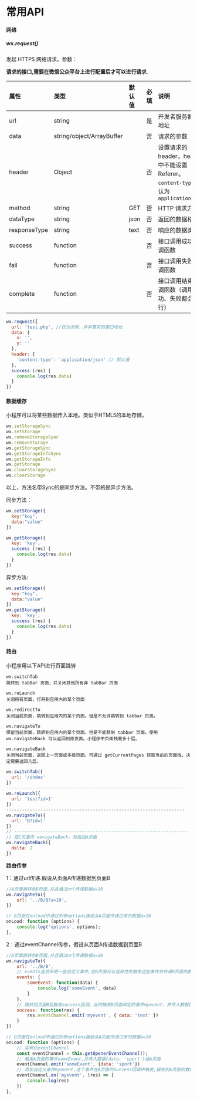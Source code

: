 # 常用API

#### 网络

##### wx.request()

发起 HTTPS 网络请求。参数：

**请求的接口,需要在微信公众平台上进行配置后才可以进行请求.**

| 属性         | 类型                      | 默认值 | 必填 | 说明                                                         | 最低版本                                                     |
| :----------- | :------------------------ | :----- | :--- | :----------------------------------------------------------- | :----------------------------------------------------------- |
| url          | string                    |        | 是   | 开发者服务器接口地址                                         |                                                              |
| data         | string/object/ArrayBuffer |        | 否   | 请求的参数                                                   |                                                              |
| header       | Object                    |        | 否   | 设置请求的 header，header 中不能设置 Referer。 `content-type` 默认为 `application/json` |                                                              |
| method       | string                    | GET    | 否   | HTTP 请求方法                                                |                                                              |
| dataType     | string                    | json   | 否   | 返回的数据格式                                               |                                                              |
| responseType | string                    | text   | 否   | 响应的数据类型                                               | [1.7.0](https://developers.weixin.qq.com/miniprogram/dev/framework/compatibility.html) |
| success      | function                  |        | 否   | 接口调用成功的回调函数                                       |                                                              |
| fail         | function                  |        | 否   | 接口调用失败的回调函数                                       |                                                              |
| complete     | function                  |        | 否   | 接口调用结束的回调函数（调用成功、失败都会执行）             |                                                              |

```javascript
wx.request({
  url: 'test.php', //仅为示例，并非真实的接口地址
  data: {
    x: '',
    y: ''
  },
  header: {
    'content-type': 'application/json' // 默认值
  },
  success (res) {
    console.log(res.data)
  }
})
```



#### 数据缓存

小程序可以将某些数据传入本地。类似于HTML5的本地存储。

```JavaScript
wx.setStorageSync
wx.setStorage
wx.removeStorageSync
wx.removeStorage
wx.getStorageSync
wx.getStorageInfoSync
wx.getStorageInfo
wx.getStorage
wx.clearStorageSync
wx.clearStorage
```

以上，方法名带Sync的是同步方法。不带的是异步方法。

同步方法：

```JavaScript
wx.setStorage({
  key:"key",
  data:"value"
})

wx.getStorage({
  key: 'key',
  success (res) {
    console.log(res.data)
  }
})
```

异步方法:

```JavaScript
wx.setStorage({
  key:"key",
  data:"value"
})
wx.getStorage({
  key: 'key',
  success (res) {
    console.log(res.data)
  }
})
```



#### 路由

小程序用以下API进行页面跳转

```
wx.switchTab
跳转到 tabBar 页面，并关闭其他所有非 tabBar 页面

wx.reLaunch
关闭所有页面，打开到应用内的某个页面

wx.redirectTo
关闭当前页面，跳转到应用内的某个页面。但是不允许跳转到 tabbar 页面。

wx.navigateTo
保留当前页面，跳转到应用内的某个页面。但是不能跳到 tabbar 页面。使用 wx.navigateBack 可以返回到原页面。小程序中页面栈最多十层。

wx.navigateBack
关闭当前页面，返回上一页面或多级页面。可通过 getCurrentPages 获取当前的页面栈，决定需要返回几层。
```

```JavaScript
wx.switchTab({
  url: '/index'
})
--------------------------------------------------------------------
wx.reLaunch({
  url: 'test?id=1'
})
--------------------------------------------------------------------
wx.navigateTo({
  url: 'B?id=1'
})
// ------------------------------------------------------------------
// 在C页面内 navigateBack，将返回A页面
wx.navigateBack({
  delta: 2
})
```

**路由传参**

1：通过url传递.假设从页面A传递数据到页面B

```JavaScript
//A页面跳转到B页面,并且通过url传递数据a=10
wx.navigateTo({
    url: '../B/B?a=10',
})

```

```JavaScript
// B页面在onload中通过形参options接收从A页面传递过来的数据a=10
onLoad: function (options) {
    console.log('options', options);
},
```

2：通过eventChannel传参，假设从页面A传递数据到页面B

```javascript
//A页面跳转到B页面,并且通过url传递数据a=10
wx.navigateTo({
    url: '../B/B',
    // events选项声明一些自定义事件,在B页面可以选择性的触发这些事件并传递B页面的数据给A页面.
    events: {
        someEvent: function(data) {
            console.log('someEvent', data)
        }
    },
    // 跳转到页面B后触发success回调。此时触发B页面绑定的事件myevent，并传入数据{ data: 'test' }
    success: function(res) {
    	res.eventChannel.emit('myevent', { data: 'test' })
    }
})
```

```JavaScript
// B页面在onload中通过形参options接收从A页面传递过来的数据a=10
onLoad: function (options) {
    // 实例化eventChannel
    const eventChannel = this.getOpenerEventChannel();
	// 触发A页面的事件someEvent,并传入数据{data: 'sport'}给A页面
    eventChannel.emit('someEvent', {data: 'sport'})
	// 添加自定义事件myevent,这个事件在A页面的success回调中触发,接收到A页面的数据{ data: 'test' }
    eventChannel.on('myevent', (res) => {
    	console.log(res)
    })
},
```

